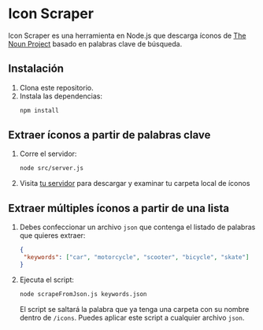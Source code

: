 # Icon Scraper

Icon Scraper es una herramienta en Node.js que descarga íconos de [The Noun Project](https://thenounproject.com/) basado en palabras clave de búsqueda.

## Instalación

1. Clona este repositorio.
2. Instala las dependencias:
   ```bash
   npm install
   ```

## Extraer íconos a partir de palabras clave

1. Corre el servidor:
   ```bash
   node src/server.js
   ```
2. Visita [tu servidor](http://localhost:3000) para descargar y examinar tu carpeta local de íconos

## Extraer múltiples íconos a partir de una lista

1. Debes confeccionar un archivo `json` que contenga el listado de palabras que quieres extraer:
   ```json
   {
    "keywords": ["car", "motorcycle", "scooter", "bicycle", "skate"]
   }
   ```
2. Ejecuta el script:
   ```bash
   node scrapeFromJson.js keywords.json
   ```
   El script se saltará la palabra que ya tenga una carpeta con su nombre dentro de `/icons`. Puedes aplicar este script a cualquier archivo `json`.